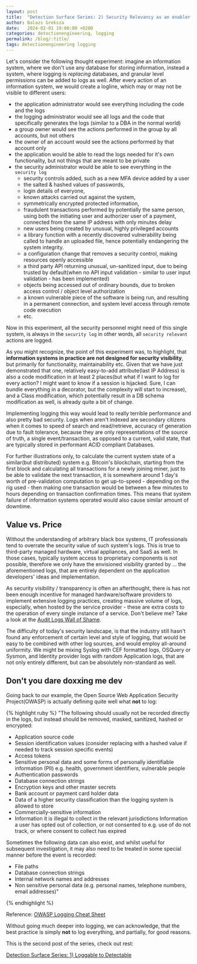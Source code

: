 ```yaml
---
layout: post
title:  "Detection Surface Series: 2) Security Relevancy as an enabler of Visibility"
author: Balazs Greksza
date:   2024-02-01 19:00:00 +0200
categories: detectionengineering, logging
permalink: /blog/:title/
tags: detectionengineering logging
---
```


Let's consider the following thought experiment: imagine an information system, where we don't use any database for storing information, instead a system, where logging is *replacing* databases, and granular level permissions can be added to logs as well. After every action of an information system, we would create a logline, which may or may not be visible to different users: 
- the application administrator would see everything including the code and the logs
- the logging administrator would see all logs and the code that specifically generates the logs (similar to a DBA in the normal world)
- a group owner would see the actions performed in the group by all accounts, but not others
- the owner of an account would see the actions performed by that account only
- the application would be able to read the logs needed for it's own functionality, but not things that are meant to be private
- the security administrator would be able to see everything in the `security log`
    - security controls added, such as a new MFA device added by a user
    - the salted & hashed values of passwords, 
    - login details of everyone, 
    - known attacks carried out against the system,
    - symmetrically encrypted protected information,
    - fraudulent transactions performed by potentially the same person, using both the initiating user and authorizer user of a payment, connected from the same IP address with only minutes delay
    - new users being created by unusual, highly privileged accounts
    - a library function with a recently discovered vulnerability being called to handle an uploaded file, hence potentially endangering the system integrity.
    - a configuration change that removes a security control, making resources openly accessible
    - a third party API returning unusual, un-sanitized input, due to being trusted by default(when no API input validation -  similar to user input validation - has been implemented)
    - objects being accessed out of ordinary bounds, due to broken access control / object level authorization
    - a known vulnerable piece of the software is being run, and resulting in a permanent connection, and system level access through remote code execution
    - etc.

Now in this experiment, all the security personnel might need of this single system, is always in the `security log` in other words, all `security relevant` actions are logged.

As you might recognize, the point of this experiment was, to highlight, that **information systems in practice are not designed for security visibility**, but primarily for functionality, maintainability etc. Given that we have just demonstrated that one, relatively easy-to-add attribute(last IP Address) is also a code modification in at least 2 places(but what if I want to log for every action? I might want to know if a session is hijacked. Sure, I can bundle everything in a decorator, but the complexity will start to increase), and a Class modification, which potentially result in a DB schema modification as well, is already quite a bit of change.

Implementing logging this way would lead to really terrible performance and also pretty bad security. Logs when aren't indexed are secondary citizens when it comes to speed of search and read/retrieve, accuracy of generation due to fault tolerance, because they are only representations of the source of truth, a single event/transaction, as opposed to a current, valid state, that are typically stored in performant ACID compliant Databases.

For further illustrations only, to calculate the current system state of a similar(but distributed) system e.g. Bitcoin's blockchain, starting from the first block and calculating all transactions for a newly joining miner, just to be able to validate the next transaction, it is somewhere around 1 day's worth of pre-validation computation to get up-to-speed - depending on the rig used - then making one transaction would be between a few minutes to hours depending on transaction confirmation times. This means that system failure of information systems operated would also cause similar amount of downtime.

Value vs. Price
--------------------

Without the understanding of arbitrary black box systems, IT professionals tend to overrate the security value of such system's logs. This is true to third-party managed hardware, virtual appliances, and SaaS as well. In those cases, typically system access to proprietary components is not possible, therefore we only have the envisioned visibility granted by … the aforementioned logs, that are entirely dependent on the application developers' ideas and implementation. 

As security visibility / transparency is often an afterthought, there is has not been enough incentive for managed hardware/software providers to implement extensive logging practices, creating massive volume of logs, especially, when hosted by the service provider - these are extra costs to the operation of every single instance of a service. Don't believe me? Take a look at the [Audit Logs Wall of Shame](https://audit-logs.tax).

The difficulty of today's security landscape, is that the industry still hasn't found any enforcement of certain level and style of logging, that would be easy to be combined with other log sources, and would employ all-around uniformity.
We might be mixing Syslog with CEF formatted logs, OSQuery or Sysmon, and Identity provider logs with random Application logs, that are not only entirely different, but can be absolutely non-standard as well.


Don't you dare doxxing me dev
--------------------

Going back to our example, the Open Source Web Application Security Project(OWASP) is actually defining quite well what **not** to log:

{% highlight ruby %}
"The following should usually not be recorded directly in the logs, but instead should be removed, masked, sanitized, hashed or encrypted:

- Application source code
- Session identification values (consider replacing with a hashed value if needed to track session specific events)
- Access tokens
- Sensitive personal data and some forms of personally identifiable information (PII) e.g. health, government identifiers, vulnerable people
- Authentication passwords
- Database connection strings
- Encryption keys and other master secrets
- Bank account or payment card holder data
- Data of a higher security classification than the logging system is allowed to store
- Commercially-sensitive information
- Information it is illegal to collect in the relevant jurisdictions
Information a user has opted out of collection, or not consented to e.g. use of do not track, or where consent to collect has expired

Sometimes the following data can also exist, and whilst useful for subsequent investigation, it may also need to be treated in some special manner before the event is recorded:
- File paths
- Database connection strings
- Internal network names and addresses
- Non sensitive personal data (e.g. personal names, telephone numbers, email addresses)"

{% endhighlight %}

Reference: [OWASP Logging Cheat  Sheet](https://cheatsheetseries.owasp.org/cheatsheets/Logging_Cheat_Sheet.html)

Without going much deeper into logging, we can acknowledge, that the best practice is simply  **not** to log everything, and partially, for good reasons.

This is the second post of the series, check out rest:

[Detection Surface Series: 1) Loggable to Detectable](https://inverze.io/blog/detection-surface-series-loggable-to-detectable/)
